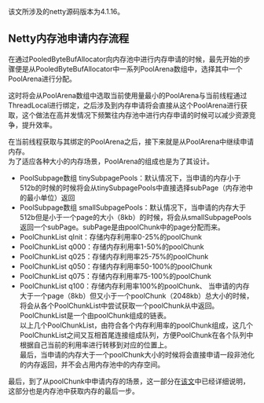 该文所涉及的netty源码版本为4.1.16。

## Netty内存池申请内存流程
在通过PooledByteBufAllocator向内存池中进行内存申请的时候，最先开始的步骤便是从PooledByteBufAllocator中一系列PoolArena数组中，选择其中一个PoolArena进行分配。

这时将会从PoolArena数组中选取当前使用量最小的PoolArena与当前线程通过ThreadLocal进行绑定，之后涉及到内存申请将会直接从这个PoolArena进行获取，这个做法在高并发情况下频繁往内存池中进行内存申请的时候可以减少资源竞争，提升效率。    

在当前线程获取与其绑定的PoolArena之后，接下来就是从PoolArena中继续申请内存。      
为了适应各种大小的内存场景，PoolArena的组成也是为了其设计。
- PoolSubpage数组 tinySubpagePools：默认情况下，当申请的内存小于512b的时候的时候将会从tinySubpagePools中直接选择subPage（内存池中的最小单位）返回
- PoolSubpage数组 smallSubpagePools：默认情况下，当申请的内存大于512b但是小于一个page的大小（8kb）的时候，将会从smallSubpagePools返回一个subPage。subPage是由poolChunk中的page分配而来。
- PoolChunkList<T> qInit：存储内存利用率0-25%的poolChunk
- PoolChunkList<T> q000：存储内存利用率1-50%的poolChunk
- PoolChunkList<T> q025：存储内存利用率25-75%的poolChunk
- PoolChunkList<T> q050：存储内存利用率50-100%的poolChunk
- PoolChunkList<T> q075：存储内存利用率75-100%的poolChunk
- PoolChunkList<T> q100：存储内存利用率100%的poolChunk、
当申请的内存大于一个page（8kb）但又小于一个poolChunk（2048kb）总大小的时候，将会从各个PoolChunkList中尝试获取一个poolChunk从中返回。PoolChunkList是一个由poolChunk组成的链表。     
以上几个PoolChunkList，由符合各个内存利用率的poolChunk组成，这几个PoolChunkList之间又互相首尾连接组成队列，方便PoolChunk在各个队列中根据自己当前的利用率进行转移到对应的位置上。        
最后，当申请的内存大于一个poolChunk大小的时候将会直接申请一段非池化的内存返回，并不会占用内存池中的内存空间。    

最后，到了从poolChunk中申请内存的场景，这一部分在[该文](https://github.com/doocs/source-code-hunter/blob/master/docs/Netty/Netty技术细节源码分析/内存池之PoolChunk设计与实现.md)中已经详细说明，这部分也是内存池中获取内存的最后一步。







